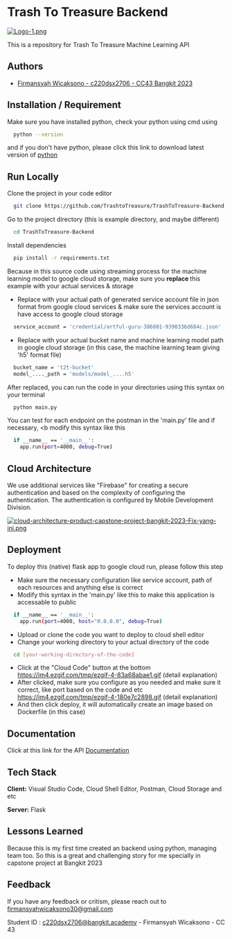 
# Trash To Treasure Backend

[![Logo-1.png](https://i.postimg.cc/J4F84jSt/Logo-1.png)](https://postimg.cc/SJc3gYSp)

This is a repository for Trash To Treasure Machine Learning API


## Authors

- [Firmansyah Wicaksono - c220dsx2706 - CC43 Bangkit 2023](https://www.github.com/firmansyw30)


## Installation / Requirement

Make sure you have installed python, check your python using cmd using 

```bash
  python --version
```

and if you don't have python, please click this link to download latest version of [python](https://www.python.org/downloads/)

## Run Locally

Clone the project in your code editor

```bash
  git clone https://github.com/TrashtoTreasure/TrashToTreasure-Backend.git
```

Go to the project directory (this is example directory, and maybe different)

```bash
  cd TrashToTreasure-Backend
```

Install dependencies

```bash
  pip install -r requirements.txt
```

Because in this source code using streaming process for the machine learning model to google cloud storage, make sure you <b>replace </b> this example with your actual services & storage

- Replace with your actual path of generated service account file in json format from google cloud services & make sure the services account is have access to google cloud storage
```bash
  service_account = 'credential/artful-guru-386801-9390336d684c.json'
```
- Replace with your actual bucket name and machine learning model path in google cloud storage (in this case, the machine learning team giving 'h5' format file)
```bash
  bucket_name = 't2t-bucket'
  model_...._path = 'models/model_....h5'
```

After replaced, you can run the code in your directories using this syntax on your terminal
```bash
  python main.py
```
You can test for each endpoint on the postman in the 'main.py' file and if necessary, <b modify </b> this syntax like this
```bash
  if __name__ == '__main__':
    app.run(port=4000, debug=True)
```

## Cloud Architecture

We use additional services like "Firebase" for creating a secure authentication and based on the complexity of configuring the authentication. The authentication is configured by Mobile Development Division.

[![cloud-architecture-product-capstone-project-bangkit-2023-Fix-yang-ini.png](https://i.postimg.cc/fRsGb5Bz/cloud-architecture-product-capstone-project-bangkit-2023-Fix-yang-ini.png)](https://postimg.cc/bs6CCx7W)


## Deployment

To deploy this (native) flask app to google cloud run, please follow this step

- Make sure the necessary configuration like service account, path of each resources and anything else is correct
- Modify this syntax in the 'main.py' like this to make this application is accessable to public
```bash
  if __name__ == '__main__':
    app.run(port=4000, host="0.0.0.0", debug=True)
```
- Upload or clone the code you want to deploy to cloud shell editor
- Change your working directory to your actual directory of the code
```bash
  cd [your-working-directory-of-the-code]
```
- Click at the "Cloud Code" button at the bottom https://im4.ezgif.com/tmp/ezgif-4-83a68abae1.gif (detail explanation)
- After clicked, make sure you configure as you needed and make sure it correct, like port based on the code and etc https://im4.ezgif.com/tmp/ezgif-4-180e7c2898.gif (detail explanation)
- And then click deploy, it will automatically create an image based on Dockerfile (in this case)
## Documentation

Click at this link for the API [Documentation](https://documenter.getpostman.com/view/20981294/2s93sf1VrG)


## Tech Stack

**Client:** Visual Studio Code, Cloud Shell Editor, Postman, Cloud Storage and etc

**Server:** Flask


## Lessons Learned

Because this is my first time created an backend using python, managing team too. So this is a great and challenging story for me specially in capstone project at Bangkit 2023


## Feedback

If you have any feedback or critism, please reach out to firmansyahwicaksono30@gmail.com

Student ID : 
c220dsx2706@bangkit.academy - Firmansyah Wicaksono - CC 43

